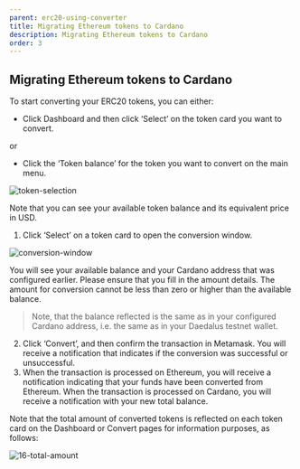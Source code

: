 ```yaml
---
parent: erc20-using-converter
title: Migrating Ethereum tokens to Cardano
description: Migrating Ethereum tokens to Cardano
order: 3
---
```


## Migrating Ethereum tokens to Cardano

To start converting your ERC20 tokens, you can either:

+ Click Dashboard and then click ‘Select’ on the token card you want to convert.

or 

+ Click the ‘Token balance’ for the token you want to convert on the main menu. 

![token-selection](https://ucarecdn.com/a36e5e29-85fe-48e3-a5dd-ff47108173ed/)

Note that you can see your available token balance and its equivalent price in USD.

1. Click ‘Select’ on a token card to open the conversion window. 	

![conversion-window](https://ucarecdn.com/884ec85b-4b7f-4c24-a872-51ab458bb593/)

You will see your available balance and your Cardano address that was configured earlier. Please ensure that you fill in the amount details. The amount for conversion cannot be less than zero or higher than the available balance.  

> Note, that the balance reflected is the same as in your configured Cardano address, i.e. the same as in your Daedalus testnet wallet.

2. Click ‘Convert’, and then confirm the transaction in Metamask. You will receive a notification that indicates if the conversion was  successful or unsuccessful.
3. When the transaction is processed on Ethereum, you will receive a notification indicating that your funds have been converted from Ethereum. When the transaction is processed on Cardano, you will receive a notification with your new total balance.

Note that the total amount of converted tokens is reflected on each token card on the Dashboard or Convert pages for information purposes, as follows:

![16-total-amount](https://ucarecdn.com/e1b80f96-70f9-4f7c-b4a1-a49562bf69f4/)
